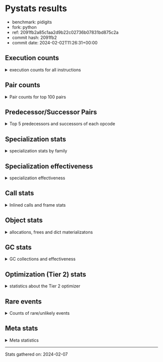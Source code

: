 
# Pystats results

- benchmark: pidigits
- fork: python
- ref: 2091fb2a85c1aa2d9b22c02736b07831bd875c2a
- commit hash: 2091fb2
- commit date: 2024-02-02T11:26:31+00:00

## Execution counts

<details>
<summary> execution counts for all instructions </summary>

|Name | Count | Self | Cumulative | Miss ratio | 
|---|---:|---:|---:|---:|
| LOAD_CONST | 3,296,560 | 20.7% | 20.7% |  |
| LOAD_FAST | 2,406,000 | 15.1% | 35.8% |  |
| BINARY_OP_MULTIPLY_INT | 2,350,880 | 14.8% | 50.6% |  |
| BINARY_OP_ADD_INT | 1,548,100 | 9.7% | 60.4% |  |
| LOAD_FAST_LOAD_FAST | 1,129,520 | 7.1% | 67.5% |  |
| RESUME_CHECK | 853,840 | 5.4% | 72.8% |  |
| BUILD_TUPLE | 851,520 | 5.4% | 78.2% |  |
| RETURN_VALUE | 694,000 | 4.4% | 82.5% |  |
| INTERPRETER_EXIT | 690,880 | 4.3% | 86.9% |  |
| STORE_FAST_STORE_FAST | 647,360 | 4.1% | 91.0% |  |
| UNPACK_SEQUENCE_TUPLE | 323,620 | 2.0% | 93.0% |  |
| ENTER_EXECUTOR | 294,840 | 1.9% | 94.8% |  |
| LOAD_GLOBAL_MODULE | 163,200 | 1.0% | 95.9% |  |
| CALL_PY_EXACT_ARGS | 162,960 | 1.0% | 96.9% |  |
| STORE_FAST | 162,320 | 1.0% | 97.9% |  |
| POP_TOP | 160,160 | 1.0% | 98.9% |  |
| YIELD_VALUE | 160,000 | 1.0% | 99.9% |  |
| BINARY_OP | 3,140 | 0.0% | 99.9% |  |
| POP_JUMP_IF_FALSE | 1,200 | 0.0% | 100.0% |  |
| COMPARE_OP_INT | 1,140 | 0.0% | 100.0% |  |
| CALL | 1,040 | 0.0% | 100.0% |  |
| LOAD_GLOBAL_BUILTIN | 820 | 0.0% | 100.0% |  |
| CALL_BUILTIN_FAST | 700 | 0.0% | 100.0% |  |
| JUMP_BACKWARD | 680 | 0.0% | 100.0% |  |
| LOAD_GLOBAL | 600 | 0.0% | 100.0% |  |
| PUSH_NULL | 400 | 0.0% | 100.0% |  |
| NOP | 160 | 0.0% | 100.0% |  |
| LOAD_DEREF | 160 | 0.0% | 100.0% |  |
| RESUME | 160 | 0.0% | 100.0% |  |
| COMPARE_OP | 120 | 0.0% | 100.0% |  |
| UNPACK_SEQUENCE | 120 | 0.0% | 100.0% |  |
| CALL_BUILTIN_CLASS | 120 | 0.0% | 100.0% |  |
| LOAD_ATTR_MODULE | 120 | 0.0% | 100.0% |  |
| MAKE_FUNCTION | 80 | 0.0% | 100.0% |  |
| RETURN_GENERATOR | 80 | 0.0% | 100.0% |  |
| CALL_FUNCTION_EX | 80 | 0.0% | 100.0% |  |
| COPY_FREE_VARS | 80 | 0.0% | 100.0% |  |
| LOAD_ATTR | 80 | 0.0% | 100.0% |  |
| BINARY_OP_SUBTRACT_FLOAT | 60 | 0.0% | 100.0% |  |


</details>

## Pair counts

<details>
<summary> Pair counts for top 100 pairs </summary>

|Pair | Count | Self | Cumulative | 
|---|---:|---:|---:|
| LOAD_CONST LOAD_FAST | 1,221,600 | 7.7% | 7.7% |
| BINARY_OP_MULTIPLY_INT LOAD_CONST | 1,221,540 | 7.7% | 15.4% |
| LOAD_FAST BINARY_OP_MULTIPLY_INT | 1,221,480 | 7.7% | 23.0% |
| LOAD_FAST_LOAD_FAST BINARY_OP_MULTIPLY_INT | 1,129,160 | 7.1% | 30.1% |
| LOAD_CONST BINARY_OP_ADD_INT | 1,061,520 | 6.7% | 36.8% |
| LOAD_CONST LOAD_CONST | 850,800 | 5.3% | 42.2% |
| RESUME_CHECK LOAD_FAST | 693,700 | 4.4% | 46.5% |
| BUILD_TUPLE RETURN_VALUE | 691,520 | 4.3% | 50.9% |
| BINARY_OP_ADD_INT BUILD_TUPLE | 691,480 | 4.3% | 55.2% |
| CACHE RESUME_CHECK | 690,740 | 4.3% | 59.6% |
| BINARY_OP_MULTIPLY_INT LOAD_FAST_LOAD_FAST | 642,800 | 4.0% | 63.6% |
| LOAD_FAST LOAD_CONST | 533,120 | 3.4% | 66.9% |
| RETURN_VALUE INTERPRETER_EXIT | 530,880 | 3.3% | 70.3% |
| BINARY_OP_ADD_INT LOAD_CONST | 530,780 | 3.3% | 73.6% |
| BINARY_OP_MULTIPLY_INT BINARY_OP_ADD_INT | 482,040 | 3.0% | 76.7% |
| STORE_FAST_STORE_FAST STORE_FAST_STORE_FAST | 323,680 | 2.0% | 78.7% |
| BINARY_OP_ADD_INT LOAD_FAST_LOAD_FAST | 323,620 | 2.0% | 80.7% |
| UNPACK_SEQUENCE_TUPLE STORE_FAST_STORE_FAST | 323,620 | 2.0% | 82.8% |
| LOAD_FAST UNPACK_SEQUENCE_TUPLE | 323,560 | 2.0% | 84.8% |
| STORE_FAST_STORE_FAST LOAD_FAST_LOAD_FAST | 162,960 | 1.0% | 85.8% |
| CALL_PY_EXACT_ARGS RESUME_CHECK | 162,900 | 1.0% | 86.8% |
| RETURN_VALUE STORE_FAST | 161,920 | 1.0% | 87.9% |
| STORE_FAST LOAD_FAST | 161,360 | 1.0% | 88.9% |
| STORE_FAST_STORE_FAST LOAD_FAST | 160,720 | 1.0% | 89.9% |
| LOAD_GLOBAL_MODULE LOAD_CONST | 160,040 | 1.0% | 90.9% |
| BUILD_TUPLE LOAD_FAST | 160,000 | 1.0% | 91.9% |
| LOAD_CONST BUILD_TUPLE | 160,000 | 1.0% | 92.9% |
| LOAD_FAST YIELD_VALUE | 160,000 | 1.0% | 93.9% |
| YIELD_VALUE INTERPRETER_EXIT | 160,000 | 1.0% | 94.9% |
| LOAD_FAST CALL_PY_EXACT_ARGS | 159,960 | 1.0% | 95.9% |
| RESUME_CHECK POP_TOP | 159,900 | 1.0% | 96.9% |
| ENTER_EXECUTOR LOAD_GLOBAL_MODULE | 159,780 | 1.0% | 97.9% |
| POP_TOP ENTER_EXECUTOR | 159,580 | 1.0% | 98.9% |
| ENTER_EXECUTOR ENTER_EXECUTOR | 135,060 | 0.8% | 99.8% |
| BINARY_OP_MULTIPLY_INT LOAD_FAST | 4,440 | 0.0% | 99.8% |
| LOAD_FAST BINARY_OP_ADD_INT | 4,400 | 0.0% | 99.8% |
| LOAD_GLOBAL_MODULE LOAD_FAST | 2,860 | 0.0% | 99.9% |
| BINARY_OP RETURN_VALUE | 2,240 | 0.0% | 99.9% |
| BINARY_OP_ADD_INT BINARY_OP | 2,220 | 0.0% | 99.9% |
| LOAD_CONST CALL_PY_EXACT_ARGS | 2,080 | 0.0% | 99.9% |
| COMPARE_OP_INT POP_JUMP_IF_FALSE | 1,140 | 0.0% | 99.9% |
| RETURN_VALUE COMPARE_OP_INT | 1,040 | 0.0% | 99.9% |
| LOAD_FAST LOAD_GLOBAL_MODULE | 1,040 | 0.0% | 99.9% |
| STORE_FAST LOAD_GLOBAL_MODULE | 720 | 0.0% | 99.9% |
| LOAD_GLOBAL_BUILTIN LOAD_FAST | 700 | 0.0% | 99.9% |
| LOAD_FAST CALL_BUILTIN_FAST | 680 | 0.0% | 99.9% |
| LOAD_FAST LOAD_GLOBAL_BUILTIN | 680 | 0.0% | 99.9% |
| CALL_BUILTIN_FAST CALL_PY_EXACT_ARGS | 680 | 0.0% | 99.9% |
| JUMP_BACKWARD LOAD_GLOBAL_MODULE | 620 | 0.0% | 99.9% |
| POP_JUMP_IF_FALSE LOAD_GLOBAL_MODULE | 540 | 0.0% | 99.9% |
| LOAD_FAST_LOAD_FAST BINARY_OP | 360 | 0.0% | 99.9% |
| POP_TOP JUMP_BACKWARD | 340 | 0.0% | 99.9% |
| POP_JUMP_IF_FALSE JUMP_BACKWARD | 340 | 0.0% | 99.9% |
| PUSH_NULL CALL | 320 | 0.0% | 100.0% |
| BINARY_OP BINARY_OP_MULTIPLY_INT | 240 | 0.0% | 100.0% |
| LOAD_CONST CALL | 240 | 0.0% | 100.0% |
| LOAD_FAST PUSH_NULL | 240 | 0.0% | 100.0% |
| LOAD_FAST BINARY_OP | 240 | 0.0% | 100.0% |
| LOAD_GLOBAL LOAD_GLOBAL_MODULE | 240 | 0.0% | 100.0% |
| CALL CALL | 220 | 0.0% | 100.0% |
| BINARY_OP BINARY_OP | 180 | 0.0% | 100.0% |
| CALL POP_TOP | 160 | 0.0% | 100.0% |
| CALL CALL_PY_EXACT_ARGS | 160 | 0.0% | 100.0% |
| LOAD_FAST CALL | 160 | 0.0% | 100.0% |
| POP_JUMP_IF_FALSE ENTER_EXECUTOR | 160 | 0.0% | 100.0% |
| BINARY_OP LOAD_FAST_LOAD_FAST | 140 | 0.0% | 100.0% |
| BINARY_OP BINARY_OP_ADD_INT | 140 | 0.0% | 100.0% |
| CALL CALL_BUILTIN_CLASS | 120 | 0.0% | 100.0% |
| LOAD_FAST LOAD_GLOBAL | 120 | 0.0% | 100.0% |
| LOAD_FAST UNPACK_SEQUENCE | 120 | 0.0% | 100.0% |
| LOAD_GLOBAL LOAD_FAST | 120 | 0.0% | 100.0% |
| CALL_BUILTIN_CLASS RETURN_VALUE | 120 | 0.0% | 100.0% |
| CACHE POP_TOP | 80 | 0.0% | 100.0% |
| NOP LOAD_DEREF | 80 | 0.0% | 100.0% |
| POP_TOP NOP | 80 | 0.0% | 100.0% |
| POP_TOP LOAD_FAST | 80 | 0.0% | 100.0% |
| PUSH_NULL LOAD_FAST | 80 | 0.0% | 100.0% |
| RETURN_GENERATOR LOAD_FAST | 80 | 0.0% | 100.0% |
| RETURN_VALUE COMPARE_OP | 80 | 0.0% | 100.0% |
| BINARY_OP LOAD_CONST | 80 | 0.0% | 100.0% |
| CALL LOAD_FAST | 80 | 0.0% | 100.0% |
| CALL STORE_FAST | 80 | 0.0% | 100.0% |
| CALL RESUME_CHECK | 80 | 0.0% | 100.0% |
| CALL_FUNCTION_EX COPY_FREE_VARS | 80 | 0.0% | 100.0% |
| LOAD_CONST MAKE_FUNCTION | 80 | 0.0% | 100.0% |
| LOAD_CONST BINARY_OP | 80 | 0.0% | 100.0% |
| LOAD_CONST STORE_FAST | 80 | 0.0% | 100.0% |
| LOAD_DEREF PUSH_NULL | 80 | 0.0% | 100.0% |
| LOAD_DEREF STORE_FAST | 80 | 0.0% | 100.0% |
| LOAD_FAST RETURN_VALUE | 80 | 0.0% | 100.0% |
| LOAD_FAST CALL_FUNCTION_EX | 80 | 0.0% | 100.0% |
| POP_JUMP_IF_FALSE LOAD_FAST | 80 | 0.0% | 100.0% |
| POP_JUMP_IF_FALSE LOAD_GLOBAL | 80 | 0.0% | 100.0% |
| STORE_FAST NOP | 80 | 0.0% | 100.0% |
| STORE_FAST LOAD_DEREF | 80 | 0.0% | 100.0% |
| STORE_FAST LOAD_GLOBAL | 80 | 0.0% | 100.0% |
| LOAD_GLOBAL_MODULE CALL_PY_EXACT_ARGS | 80 | 0.0% | 100.0% |
| LOAD_GLOBAL_MODULE LOAD_ATTR_MODULE | 80 | 0.0% | 100.0% |
| RESUME_CHECK LOAD_GLOBAL_BUILTIN | 80 | 0.0% | 100.0% |
| CACHE RESUME | 60 | 0.0% | 100.0% |


</details>

## Predecessor/Successor Pairs

<details>
<summary> Top 5 predecessors and successors of each opcode </summary>

### CACHE

<details>
<summary> Successors and predecessors for CACHE </summary>

|Successors | Count | Percentage | 
|---|---:|---:|
| RESUME_CHECK | 690,740 | 100.0% |
| POP_TOP | 80 | 0.0% |
| RESUME | 60 | 0.0% |


</details>

### INTERPRETER_EXIT

<details>
<summary> Successors and predecessors for INTERPRETER_EXIT </summary>

|Predecessors | Count | Percentage | 
|---|---:|---:|
| RETURN_VALUE | 530,880 | 76.8% |
| YIELD_VALUE | 160,000 | 23.2% |


</details>

### MAKE_FUNCTION

<details>
<summary> Successors and predecessors for MAKE_FUNCTION </summary>

|Predecessors | Count | Percentage | 
|---|---:|---:|
| LOAD_CONST | 80 | 100.0% |

|Successors | Count | Percentage | 
|---|---:|---:|
| LOAD_GLOBAL | 40 | 50.0% |
| LOAD_GLOBAL_MODULE | 40 | 50.0% |


</details>

### NOP

<details>
<summary> Successors and predecessors for NOP </summary>

|Predecessors | Count | Percentage | 
|---|---:|---:|
| POP_TOP | 80 | 50.0% |
| STORE_FAST | 80 | 50.0% |

|Successors | Count | Percentage | 
|---|---:|---:|
| LOAD_DEREF | 80 | 50.0% |
| LOAD_GLOBAL_MODULE | 60 | 37.5% |
| LOAD_GLOBAL | 20 | 12.5% |


</details>

### POP_TOP

<details>
<summary> Successors and predecessors for POP_TOP </summary>

|Predecessors | Count | Percentage | 
|---|---:|---:|
| RESUME_CHECK | 159,900 | 99.8% |
| CALL | 160 | 0.1% |
| CACHE | 80 | 0.0% |
| RESUME | 20 | 0.0% |

|Successors | Count | Percentage | 
|---|---:|---:|
| ENTER_EXECUTOR | 159,580 | 99.6% |
| JUMP_BACKWARD | 340 | 0.2% |
| NOP | 80 | 0.0% |
| LOAD_FAST | 80 | 0.0% |
| RESUME_CHECK | 60 | 0.0% |


</details>

### PUSH_NULL

<details>
<summary> Successors and predecessors for PUSH_NULL </summary>

|Predecessors | Count | Percentage | 
|---|---:|---:|
| LOAD_FAST | 240 | 60.0% |
| LOAD_DEREF | 80 | 20.0% |
| LOAD_ATTR_MODULE | 60 | 15.0% |
| LOAD_ATTR | 20 | 5.0% |

|Successors | Count | Percentage | 
|---|---:|---:|
| CALL | 320 | 80.0% |
| LOAD_FAST | 80 | 20.0% |


</details>

### RETURN_GENERATOR

<details>
<summary> Successors and predecessors for RETURN_GENERATOR </summary>

|Predecessors | Count | Percentage | 
|---|---:|---:|
| CALL_PY_EXACT_ARGS | 60 | 75.0% |
| CALL | 20 | 25.0% |

|Successors | Count | Percentage | 
|---|---:|---:|
| LOAD_FAST | 80 | 100.0% |


</details>

### RETURN_VALUE

<details>
<summary> Successors and predecessors for RETURN_VALUE </summary>

|Predecessors | Count | Percentage | 
|---|---:|---:|
| BUILD_TUPLE | 691,520 | 99.6% |
| BINARY_OP | 2,240 | 0.3% |
| CALL_BUILTIN_CLASS | 120 | 0.0% |
| LOAD_FAST | 80 | 0.0% |
| CALL | 40 | 0.0% |

|Successors | Count | Percentage | 
|---|---:|---:|
| INTERPRETER_EXIT | 530,880 | 76.5% |
| STORE_FAST | 161,920 | 23.3% |
| COMPARE_OP_INT | 1,040 | 0.1% |
| COMPARE_OP | 80 | 0.0% |
| LOAD_GLOBAL | 40 | 0.0% |


</details>

### BINARY_OP

<details>
<summary> Successors and predecessors for BINARY_OP </summary>

|Predecessors | Count | Percentage | 
|---|---:|---:|
| BINARY_OP_ADD_INT | 2,220 | 70.7% |
| LOAD_FAST_LOAD_FAST | 360 | 11.5% |
| LOAD_FAST | 240 | 7.6% |
| BINARY_OP | 180 | 5.7% |
| LOAD_CONST | 80 | 2.5% |

|Successors | Count | Percentage | 
|---|---:|---:|
| RETURN_VALUE | 2,240 | 71.3% |
| BINARY_OP_MULTIPLY_INT | 240 | 7.6% |
| BINARY_OP | 180 | 5.7% |
| LOAD_FAST_LOAD_FAST | 140 | 4.5% |
| BINARY_OP_ADD_INT | 140 | 4.5% |


</details>

### BUILD_TUPLE

<details>
<summary> Successors and predecessors for BUILD_TUPLE </summary>

|Predecessors | Count | Percentage | 
|---|---:|---:|
| BINARY_OP_ADD_INT | 691,480 | 81.2% |
| LOAD_CONST | 160,000 | 18.8% |
| BINARY_OP | 40 | 0.0% |

|Successors | Count | Percentage | 
|---|---:|---:|
| RETURN_VALUE | 691,520 | 81.2% |
| LOAD_FAST | 160,000 | 18.8% |


</details>

### CALL

<details>
<summary> Successors and predecessors for CALL </summary>

|Predecessors | Count | Percentage | 
|---|---:|---:|
| PUSH_NULL | 320 | 30.8% |
| LOAD_CONST | 240 | 23.1% |
| CALL | 220 | 21.2% |
| LOAD_FAST | 160 | 15.4% |
| LOAD_GLOBAL | 40 | 3.8% |

|Successors | Count | Percentage | 
|---|---:|---:|
| CALL | 220 | 21.2% |
| POP_TOP | 160 | 15.4% |
| CALL_PY_EXACT_ARGS | 160 | 15.4% |
| CALL_BUILTIN_CLASS | 120 | 11.5% |
| LOAD_FAST | 80 | 7.7% |


</details>

### CALL_FUNCTION_EX

<details>
<summary> Successors and predecessors for CALL_FUNCTION_EX </summary>

|Predecessors | Count | Percentage | 
|---|---:|---:|
| LOAD_FAST | 80 | 100.0% |

|Successors | Count | Percentage | 
|---|---:|---:|
| COPY_FREE_VARS | 80 | 100.0% |


</details>

### COMPARE_OP

<details>
<summary> Successors and predecessors for COMPARE_OP </summary>

|Predecessors | Count | Percentage | 
|---|---:|---:|
| RETURN_VALUE | 80 | 66.7% |
| LOAD_CONST | 40 | 33.3% |

|Successors | Count | Percentage | 
|---|---:|---:|
| POP_JUMP_IF_FALSE | 60 | 50.0% |
| COMPARE_OP_INT | 60 | 50.0% |


</details>

### COPY_FREE_VARS

<details>
<summary> Successors and predecessors for COPY_FREE_VARS </summary>

|Predecessors | Count | Percentage | 
|---|---:|---:|
| CALL_FUNCTION_EX | 80 | 100.0% |

|Successors | Count | Percentage | 
|---|---:|---:|
| RESUME_CHECK | 60 | 75.0% |
| RESUME | 20 | 25.0% |


</details>

### ENTER_EXECUTOR

<details>
<summary> Successors and predecessors for ENTER_EXECUTOR </summary>

|Predecessors | Count | Percentage | 
|---|---:|---:|
| POP_TOP | 159,580 | 54.1% |
| ENTER_EXECUTOR | 135,060 | 45.8% |
| POP_JUMP_IF_FALSE | 160 | 0.1% |
| JUMP_BACKWARD | 40 | 0.0% |

|Successors | Count | Percentage | 
|---|---:|---:|
| LOAD_GLOBAL_MODULE | 159,780 | 54.2% |
| ENTER_EXECUTOR | 135,060 | 45.8% |


</details>

### JUMP_BACKWARD

<details>
<summary> Successors and predecessors for JUMP_BACKWARD </summary>

|Predecessors | Count | Percentage | 
|---|---:|---:|
| POP_TOP | 340 | 50.0% |
| POP_JUMP_IF_FALSE | 340 | 50.0% |

|Successors | Count | Percentage | 
|---|---:|---:|
| LOAD_GLOBAL_MODULE | 620 | 91.2% |
| ENTER_EXECUTOR | 40 | 5.9% |
| LOAD_GLOBAL | 20 | 2.9% |


</details>

### LOAD_ATTR

<details>
<summary> Successors and predecessors for LOAD_ATTR </summary>

|Predecessors | Count | Percentage | 
|---|---:|---:|
| LOAD_GLOBAL | 40 | 50.0% |
| LOAD_GLOBAL_MODULE | 40 | 50.0% |

|Successors | Count | Percentage | 
|---|---:|---:|
| LOAD_ATTR_MODULE | 40 | 50.0% |
| PUSH_NULL | 20 | 25.0% |
| STORE_FAST | 20 | 25.0% |


</details>

### LOAD_CONST

<details>
<summary> Successors and predecessors for LOAD_CONST </summary>

|Predecessors | Count | Percentage | 
|---|---:|---:|
| BINARY_OP_MULTIPLY_INT | 1,221,540 | 37.1% |
| LOAD_CONST | 850,800 | 25.8% |
| LOAD_FAST | 533,120 | 16.2% |
| BINARY_OP_ADD_INT | 530,780 | 16.1% |
| LOAD_GLOBAL_MODULE | 160,040 | 4.9% |

|Successors | Count | Percentage | 
|---|---:|---:|
| LOAD_FAST | 1,221,600 | 37.1% |
| BINARY_OP_ADD_INT | 1,061,520 | 32.2% |
| LOAD_CONST | 850,800 | 25.8% |
| BUILD_TUPLE | 160,000 | 4.9% |
| CALL_PY_EXACT_ARGS | 2,080 | 0.1% |


</details>

### LOAD_DEREF

<details>
<summary> Successors and predecessors for LOAD_DEREF </summary>

|Predecessors | Count | Percentage | 
|---|---:|---:|
| NOP | 80 | 50.0% |
| STORE_FAST | 80 | 50.0% |

|Successors | Count | Percentage | 
|---|---:|---:|
| PUSH_NULL | 80 | 50.0% |
| STORE_FAST | 80 | 50.0% |


</details>

### LOAD_FAST

<details>
<summary> Successors and predecessors for LOAD_FAST </summary>

|Predecessors | Count | Percentage | 
|---|---:|---:|
| LOAD_CONST | 1,221,600 | 50.8% |
| RESUME_CHECK | 693,700 | 28.8% |
| STORE_FAST | 161,360 | 6.7% |
| STORE_FAST_STORE_FAST | 160,720 | 6.7% |
| BUILD_TUPLE | 160,000 | 6.7% |

|Successors | Count | Percentage | 
|---|---:|---:|
| BINARY_OP_MULTIPLY_INT | 1,221,480 | 50.8% |
| LOAD_CONST | 533,120 | 22.2% |
| UNPACK_SEQUENCE_TUPLE | 323,560 | 13.4% |
| YIELD_VALUE | 160,000 | 6.7% |
| CALL_PY_EXACT_ARGS | 159,960 | 6.6% |


</details>

### LOAD_FAST_LOAD_FAST

<details>
<summary> Successors and predecessors for LOAD_FAST_LOAD_FAST </summary>

|Predecessors | Count | Percentage | 
|---|---:|---:|
| BINARY_OP_MULTIPLY_INT | 642,800 | 56.9% |
| BINARY_OP_ADD_INT | 323,620 | 28.7% |
| STORE_FAST_STORE_FAST | 162,960 | 14.4% |
| BINARY_OP | 140 | 0.0% |

|Successors | Count | Percentage | 
|---|---:|---:|
| BINARY_OP_MULTIPLY_INT | 1,129,160 | 100.0% |
| BINARY_OP | 360 | 0.0% |


</details>

### LOAD_GLOBAL

<details>
<summary> Successors and predecessors for LOAD_GLOBAL </summary>

|Predecessors | Count | Percentage | 
|---|---:|---:|
| LOAD_FAST | 120 | 20.0% |
| POP_JUMP_IF_FALSE | 80 | 13.3% |
| STORE_FAST | 80 | 13.3% |
| RESUME | 60 | 10.0% |
| RESUME_CHECK | 60 | 10.0% |

|Successors | Count | Percentage | 
|---|---:|---:|
| LOAD_GLOBAL_MODULE | 240 | 40.0% |
| LOAD_FAST | 120 | 20.0% |
| LOAD_CONST | 60 | 10.0% |
| LOAD_GLOBAL_BUILTIN | 60 | 10.0% |
| CALL | 40 | 6.7% |


</details>

### POP_JUMP_IF_FALSE

<details>
<summary> Successors and predecessors for POP_JUMP_IF_FALSE </summary>

|Predecessors | Count | Percentage | 
|---|---:|---:|
| COMPARE_OP_INT | 1,140 | 95.0% |
| COMPARE_OP | 60 | 5.0% |

|Successors | Count | Percentage | 
|---|---:|---:|
| LOAD_GLOBAL_MODULE | 540 | 45.0% |
| JUMP_BACKWARD | 340 | 28.3% |
| ENTER_EXECUTOR | 160 | 13.3% |
| LOAD_FAST | 80 | 6.7% |
| LOAD_GLOBAL | 80 | 6.7% |


</details>

### STORE_FAST

<details>
<summary> Successors and predecessors for STORE_FAST </summary>

|Predecessors | Count | Percentage | 
|---|---:|---:|
| RETURN_VALUE | 161,920 | 99.8% |
| CALL | 80 | 0.0% |
| LOAD_CONST | 80 | 0.0% |
| LOAD_DEREF | 80 | 0.0% |
| BINARY_OP_SUBTRACT_FLOAT | 60 | 0.0% |

|Successors | Count | Percentage | 
|---|---:|---:|
| LOAD_FAST | 161,360 | 99.4% |
| LOAD_GLOBAL_MODULE | 720 | 0.4% |
| NOP | 80 | 0.0% |
| LOAD_DEREF | 80 | 0.0% |
| LOAD_GLOBAL | 80 | 0.0% |


</details>

### STORE_FAST_STORE_FAST

<details>
<summary> Successors and predecessors for STORE_FAST_STORE_FAST </summary>

|Predecessors | Count | Percentage | 
|---|---:|---:|
| STORE_FAST_STORE_FAST | 323,680 | 50.0% |
| UNPACK_SEQUENCE_TUPLE | 323,620 | 50.0% |
| UNPACK_SEQUENCE | 60 | 0.0% |

|Successors | Count | Percentage | 
|---|---:|---:|
| STORE_FAST_STORE_FAST | 323,680 | 50.0% |
| LOAD_FAST_LOAD_FAST | 162,960 | 25.2% |
| LOAD_FAST | 160,720 | 24.8% |


</details>

### UNPACK_SEQUENCE

<details>
<summary> Successors and predecessors for UNPACK_SEQUENCE </summary>

|Predecessors | Count | Percentage | 
|---|---:|---:|
| LOAD_FAST | 120 | 100.0% |

|Successors | Count | Percentage | 
|---|---:|---:|
| STORE_FAST_STORE_FAST | 60 | 50.0% |
| UNPACK_SEQUENCE_TUPLE | 60 | 50.0% |


</details>

### YIELD_VALUE

<details>
<summary> Successors and predecessors for YIELD_VALUE </summary>

|Predecessors | Count | Percentage | 
|---|---:|---:|
| LOAD_FAST | 160,000 | 100.0% |

|Successors | Count | Percentage | 
|---|---:|---:|
| INTERPRETER_EXIT | 160,000 | 100.0% |


</details>

### RESUME

<details>
<summary> Successors and predecessors for RESUME </summary>

|Predecessors | Count | Percentage | 
|---|---:|---:|
| CACHE | 60 | 37.5% |
| CALL | 60 | 37.5% |
| POP_TOP | 20 | 12.5% |
| COPY_FREE_VARS | 20 | 12.5% |

|Successors | Count | Percentage | 
|---|---:|---:|
| LOAD_FAST | 60 | 37.5% |
| LOAD_GLOBAL | 60 | 37.5% |
| POP_TOP | 20 | 12.5% |
| LOAD_CONST | 20 | 12.5% |


</details>

### BINARY_OP_ADD_INT

<details>
<summary> Successors and predecessors for BINARY_OP_ADD_INT </summary>

|Predecessors | Count | Percentage | 
|---|---:|---:|
| LOAD_CONST | 1,061,520 | 68.6% |
| BINARY_OP_MULTIPLY_INT | 482,040 | 31.1% |
| LOAD_FAST | 4,400 | 0.3% |
| BINARY_OP | 140 | 0.0% |

|Successors | Count | Percentage | 
|---|---:|---:|
| BUILD_TUPLE | 691,480 | 44.7% |
| LOAD_CONST | 530,780 | 34.3% |
| LOAD_FAST_LOAD_FAST | 323,620 | 20.9% |
| BINARY_OP | 2,220 | 0.1% |


</details>

### BINARY_OP_MULTIPLY_INT

<details>
<summary> Successors and predecessors for BINARY_OP_MULTIPLY_INT </summary>

|Predecessors | Count | Percentage | 
|---|---:|---:|
| LOAD_FAST | 1,221,480 | 52.0% |
| LOAD_FAST_LOAD_FAST | 1,129,160 | 48.0% |
| BINARY_OP | 240 | 0.0% |

|Successors | Count | Percentage | 
|---|---:|---:|
| LOAD_CONST | 1,221,540 | 52.0% |
| LOAD_FAST_LOAD_FAST | 642,800 | 27.3% |
| BINARY_OP_ADD_INT | 482,040 | 20.5% |
| LOAD_FAST | 4,440 | 0.2% |
| BINARY_OP | 60 | 0.0% |


</details>

### BINARY_OP_SUBTRACT_FLOAT

<details>
<summary> Successors and predecessors for BINARY_OP_SUBTRACT_FLOAT </summary>

|Predecessors | Count | Percentage | 
|---|---:|---:|
| LOAD_FAST | 40 | 66.7% |
| BINARY_OP | 20 | 33.3% |

|Successors | Count | Percentage | 
|---|---:|---:|
| STORE_FAST | 60 | 100.0% |


</details>

### CALL_BUILTIN_CLASS

<details>
<summary> Successors and predecessors for CALL_BUILTIN_CLASS </summary>

|Predecessors | Count | Percentage | 
|---|---:|---:|
| CALL | 120 | 100.0% |

|Successors | Count | Percentage | 
|---|---:|---:|
| RETURN_VALUE | 120 | 100.0% |


</details>

### CALL_BUILTIN_FAST

<details>
<summary> Successors and predecessors for CALL_BUILTIN_FAST </summary>

|Predecessors | Count | Percentage | 
|---|---:|---:|
| LOAD_FAST | 680 | 97.1% |
| CALL | 20 | 2.9% |

|Successors | Count | Percentage | 
|---|---:|---:|
| CALL_PY_EXACT_ARGS | 680 | 97.1% |
| CALL | 20 | 2.9% |


</details>

### CALL_PY_EXACT_ARGS

<details>
<summary> Successors and predecessors for CALL_PY_EXACT_ARGS </summary>

|Predecessors | Count | Percentage | 
|---|---:|---:|
| LOAD_FAST | 159,960 | 98.2% |
| LOAD_CONST | 2,080 | 1.3% |
| CALL_BUILTIN_FAST | 680 | 0.4% |
| CALL | 160 | 0.1% |
| LOAD_GLOBAL_MODULE | 80 | 0.0% |

|Successors | Count | Percentage | 
|---|---:|---:|
| RESUME_CHECK | 162,900 | 100.0% |
| RETURN_GENERATOR | 60 | 0.0% |


</details>

### COMPARE_OP_INT

<details>
<summary> Successors and predecessors for COMPARE_OP_INT </summary>

|Predecessors | Count | Percentage | 
|---|---:|---:|
| RETURN_VALUE | 1,040 | 91.2% |
| COMPARE_OP | 60 | 5.3% |
| LOAD_CONST | 40 | 3.5% |

|Successors | Count | Percentage | 
|---|---:|---:|
| POP_JUMP_IF_FALSE | 1,140 | 100.0% |


</details>

### LOAD_ATTR_MODULE

<details>
<summary> Successors and predecessors for LOAD_ATTR_MODULE </summary>

|Predecessors | Count | Percentage | 
|---|---:|---:|
| LOAD_GLOBAL_MODULE | 80 | 66.7% |
| LOAD_ATTR | 40 | 33.3% |

|Successors | Count | Percentage | 
|---|---:|---:|
| PUSH_NULL | 60 | 50.0% |
| STORE_FAST | 60 | 50.0% |


</details>

### LOAD_GLOBAL_BUILTIN

<details>
<summary> Successors and predecessors for LOAD_GLOBAL_BUILTIN </summary>

|Predecessors | Count | Percentage | 
|---|---:|---:|
| LOAD_FAST | 680 | 82.9% |
| RESUME_CHECK | 80 | 9.8% |
| LOAD_GLOBAL | 60 | 7.3% |

|Successors | Count | Percentage | 
|---|---:|---:|
| LOAD_FAST | 700 | 85.4% |
| LOAD_CONST | 60 | 7.3% |
| LOAD_GLOBAL_MODULE | 40 | 4.9% |
| LOAD_GLOBAL | 20 | 2.4% |


</details>

### LOAD_GLOBAL_MODULE

<details>
<summary> Successors and predecessors for LOAD_GLOBAL_MODULE </summary>

|Predecessors | Count | Percentage | 
|---|---:|---:|
| ENTER_EXECUTOR | 159,780 | 97.9% |
| LOAD_FAST | 1,040 | 0.6% |
| STORE_FAST | 720 | 0.4% |
| JUMP_BACKWARD | 620 | 0.4% |
| POP_JUMP_IF_FALSE | 540 | 0.3% |

|Successors | Count | Percentage | 
|---|---:|---:|
| LOAD_CONST | 160,040 | 98.1% |
| LOAD_FAST | 2,860 | 1.8% |
| CALL_PY_EXACT_ARGS | 80 | 0.0% |
| LOAD_ATTR_MODULE | 80 | 0.0% |
| CALL | 40 | 0.0% |


</details>

### RESUME_CHECK

<details>
<summary> Successors and predecessors for RESUME_CHECK </summary>

|Predecessors | Count | Percentage | 
|---|---:|---:|
| CACHE | 690,740 | 80.9% |
| CALL_PY_EXACT_ARGS | 162,900 | 19.1% |
| CALL | 80 | 0.0% |
| POP_TOP | 60 | 0.0% |
| COPY_FREE_VARS | 60 | 0.0% |

|Successors | Count | Percentage | 
|---|---:|---:|
| LOAD_FAST | 693,700 | 81.2% |
| POP_TOP | 159,900 | 18.7% |
| LOAD_GLOBAL_BUILTIN | 80 | 0.0% |
| LOAD_CONST | 60 | 0.0% |
| LOAD_GLOBAL | 60 | 0.0% |


</details>

### UNPACK_SEQUENCE_TUPLE

<details>
<summary> Successors and predecessors for UNPACK_SEQUENCE_TUPLE </summary>

|Predecessors | Count | Percentage | 
|---|---:|---:|
| LOAD_FAST | 323,560 | 100.0% |
| UNPACK_SEQUENCE | 60 | 0.0% |

|Successors | Count | Percentage | 
|---|---:|---:|
| STORE_FAST_STORE_FAST | 323,620 | 100.0% |


</details>


</details>

## Specialization stats

<details>
<summary> specialization stats by family </summary>

### BINARY_OP

<details>
<summary> specialization stats for BINARY_OP family </summary>

|Kind | Count | Ratio | 
|---|---:|---:|
|     deferred | 2,640 | 0.1% |
|          hit | 3,899,040 | 99.9% |

| | Count | Ratio | 
|---|---:|---:|
| Success | 400 | 80.0% |
| Failure | 100 | 20.0% |

|Failure kind | Count | Ratio | 
|---|---:|---:|
| floor divide | 100 | 100.0% |


</details>

### CALL

<details>
<summary> specialization stats for CALL family </summary>

|Kind | Count | Ratio | 
|---|---:|---:|
|     deferred | 700 | 0.4% |
|          hit | 163,780 | 99.4% |

| | Count | Ratio | 
|---|---:|---:|
| Success | 220 | 64.7% |
| Failure | 120 | 35.3% |

|Failure kind | Count | Ratio | 
|---|---:|---:|
| cfunc noargs | 60 | 50.0% |
| class no vectorcall | 40 | 33.3% |
| other | 20 | 16.7% |


</details>

### COMPARE_OP

<details>
<summary> specialization stats for COMPARE_OP family </summary>

|Kind | Count | Ratio | 
|---|---:|---:|
|     deferred | 60 | 4.8% |
|          hit | 1,140 | 90.5% |

| | Count | Ratio | 
|---|---:|---:|
| Success | 60 | 100.0% |
| Failure | 0 | 0.0% |


</details>

### LOAD_ATTR

<details>
<summary> specialization stats for LOAD_ATTR family </summary>

|Kind | Count | Ratio | 
|---|---:|---:|
|     deferred | 40 | 20.0% |
|          hit | 120 | 60.0% |

| | Count | Ratio | 
|---|---:|---:|
| Success | 40 | 100.0% |
| Failure | 0 | 0.0% |


</details>

### LOAD_GLOBAL

<details>
<summary> specialization stats for LOAD_GLOBAL family </summary>

|Kind | Count | Ratio | 
|---|---:|---:|
|     deferred | 300 | 0.2% |
|          hit | 164,020 | 99.6% |

| | Count | Ratio | 
|---|---:|---:|
| Success | 300 | 100.0% |
| Failure | 0 | 0.0% |


</details>

### POP_JUMP_IF_FALSE

<details>
<summary> specialization stats for POP_JUMP_IF_FALSE family </summary>


</details>

### UNPACK_SEQUENCE

<details>
<summary> specialization stats for UNPACK_SEQUENCE family </summary>

|Kind | Count | Ratio | 
|---|---:|---:|
|     deferred | 60 | 0.0% |
|          hit | 323,620 | 100.0% |

| | Count | Ratio | 
|---|---:|---:|
| Success | 60 | 100.0% |
| Failure | 0 | 0.0% |


</details>


</details>

## Specialization effectiveness

<details>
<summary> specialization effectiveness </summary>

|Instructions | Count | Ratio | 
|---|---:|---:|
| Basic | 10,495,040 | 66.0% |
| Not specialized | 6,300 | 0.0% |
| Specialized hits | 5,405,560 | 34.0% |
| Specialized misses | 0 | 0.0% |

### Deferred by instruction

<details>
<summary> deferred by instruction </summary>

|Name | Count | Ratio | 
|---|---:|---:|
| BINARY_OP | 2,640 | 69.5% |
| CALL | 700 | 18.4% |
| LOAD_GLOBAL | 300 | 7.9% |
| COMPARE_OP | 60 | 1.6% |
| UNPACK_SEQUENCE | 60 | 1.6% |
| LOAD_ATTR | 40 | 1.1% |
| BINARY_SLICE | 0 | 0.0% |
| STORE_SLICE | 0 | 0.0% |
| CACHE | 0 | 0.0% |
| BINARY_SUBSCR | 0 | 0.0% |


</details>

### Misses by instruction

<details>
<summary> misses by instruction </summary>


</details>


</details>

## Call stats

<details>
<summary> Inlined calls and frame stats </summary>

| | Count | Ratio | 
|---|---:|---:|
| Calls to PyEval_EvalDefault | 690,880 | 80.9% |
| Calls to Python functions inlined | 163,200 | 19.1% |
| Calls via PyEval_EvalFrame (total) | 690,880 | 80.9% |
| Calls via PyEval_EvalFrame (vector) | 530,880 | 62.2% |
| Calls via PyEval_EvalFrame (generator) | 160,000 | 18.7% |
| Calls via PyEval_EvalFrame (legacy) | 0 | 0.0% |
| Calls via PyEval_EvalFrame (function vectorcall) | 530,880 | 62.2% |
| Calls via PyEval_EvalFrame (build class) | 0 | 0.0% |
| Calls via PyEval_EvalFrame (slot) | 0 | 0.0% |
| Calls via PyEval_EvalFrame (function ex) | 80 | 0.0% |
| Calls via PyEval_EvalFrame (api) | 0 | 0.0% |
| Calls via PyEval_EvalFrame (method) | 0 | 0.0% |
| Frame objects created | 0 | 0.0% |
| Frames pushed | 2,072,400 | 242.6% |


</details>

## Object stats

<details>
<summary> allocations, frees and dict materializatons </summary>

| | Count | Ratio | 
|---|---:|---:|
| Allocations from freelist | 1,382,000 | 8.5% |
| Frees to freelist | 1,382,020 |  |
| Allocations | 14,856,680 | 91.5% |
| Allocations to 512 bytes | 4,729,040 | 29.1% |
| Allocations to 4 kbytes | 3,817,140 | 23.5% |
| Allocations over 4 kbytes | 6,310,500 | 38.9% |
| Frees | 14,856,542 |  |
| New values | 0 |  |
| Interpreter increfs | 32,531,680 | 99.7% |
| Interpreter decrefs | 40,649,160 | 83.2% |
| Increfs | 101,880 | 0.3% |
| Decrefs | 8,222,883 | 16.8% |
| Materialize dict (on request) | 0 |  |
| Materialize dict (new key) | 0 |  |
| Materialize dict (too big) | 0 |  |
| Materialize dict (str subclass) | 0 |  |
| Dematerialize dict | 0 |  |
| Method cache hits | 14 |  |
| Method cache misses | 26 |  |
| Method cache collisions | 40 |  |
| Method cache dunder hits | 60 |  |
| Method cache dunder misses | 20 |  |


</details>

## GC stats

<details>
<summary> GC collections and effectiveness </summary>

|Generation | Collections | Objects collected | Object visits | 
|---:|---:|---:|---:|
| 0 | 0 | 0 | 0 |
| 1 | 0 | 0 | 0 |
| 2 | 0 | 0 | 0 |


</details>

## Optimization (Tier 2) stats

<details>
<summary> statistics about the Tier 2 optimizer </summary>

| | Count | Ratio | 
|---|---:|---:|
| Optimization attempts | 40 |  |
| Traces created | 40 | 100.0% |
| Trace stack overflow | 0 | 0.0% |
| Trace stack underflow | 0 | 0.0% |
| Trace too long | 0 | 0.0% |
| Trace too short | 0 | 0.0% |
| Inner loop found | 20 | 50.0% |
| Recursive call | 0 | 0.0% |
| Low confidence | 0 | 0.0% |
| Traces executed | 294,840 |  |
| Uops executed | 104,013,420 | 352.78 |

### Trace length histogram

<details>
<summary> trace length histogram </summary>

|Range | Count | Ratio | 
|---|---:|---:|
| <= 1 | 0 | 0.0% |
| <= 2 | 0 | 0.0% |
| <= 4 | 0 | 0.0% |
| <= 8 | 0 | 0.0% |
| <= 16 | 0 | 0.0% |
| <= 32 | 0 | 0.0% |
| <= 64 | 0 | 0.0% |
| <= 128 | 0 | 0.0% |
| <= 256 | 0 | 0.0% |
| <= 512 | 40 | 100.0% |


</details>

### Optimized trace length histogram

<details>
<summary> optimized trace length histogram </summary>

|Range | Count | Ratio | 
|---|---:|---:|
| <= 1 | 0 | 0.0% |
| <= 2 | 0 | 0.0% |
| <= 4 | 0 | 0.0% |
| <= 8 | 0 | 0.0% |
| <= 16 | 0 | 0.0% |
| <= 32 | 0 | 0.0% |
| <= 64 | 0 | 0.0% |
| <= 128 | 0 | 0.0% |
| <= 256 | 20 | 50.0% |
| <= 512 | 20 | 50.0% |


</details>

### Trace run length histogram

<details>
<summary> trace run length histogram </summary>

|Range | Count | Ratio | 
|---|---:|---:|
| <= 1 | 0 | 0.0% |
| <= 2 | 0 | 0.0% |
| <= 4 | 0 | 0.0% |
| <= 8 | 0 | 0.0% |
| <= 16 | 0 | 0.0% |
| <= 32 | 0 | 0.0% |
| <= 64 | 0 | 0.0% |
| <= 128 | 14,800 | 5.0% |
| <= 256 | 23,420 | 7.9% |
| <= 512 | 221,760 | 75.2% |
| <= 1,024 | 31,020 | 10.5% |
| <= 2,048 | 3,680 | 1.2% |
| <= 4,096 | 160 | 0.1% |


</details>

### Uop execution stats

<details>
<summary> uop execution stats </summary>

|Name | Count | Self | Cumulative | Miss ratio | 
|---|---:|---:|---:|---:|
| LOAD_FAST | 21,266,000 | 20.4% | 20.4% |  |
| _SET_IP | 17,766,320 | 17.1% | 37.5% |  |
| STORE_FAST | 10,977,840 | 10.6% | 48.1% |  |
| _GUARD_BOTH_INT | 10,818,240 | 10.4% | 58.5% |  |
| _BINARY_OP_MULTIPLY_INT | 6,469,280 | 6.2% | 64.7% |  |
| _CHECK_VALIDITY | 5,568,720 | 5.4% | 70.1% |  |
| _BINARY_OP_ADD_INT | 4,348,960 | 4.2% | 74.2% |  |
| UNPACK_SEQUENCE_TUPLE | 2,439,520 | 2.3% | 76.6% |  |
| _GUARD_GLOBALS_VERSION | 2,439,520 | 2.3% | 78.9% |  |
| RESUME_CHECK | 1,909,440 | 1.8% | 80.8% |  |
| _POP_FRAME | 1,909,440 | 1.8% | 82.6% |  |
| _LOAD_GLOBAL_MODULE | 1,909,440 | 1.8% | 84.4% |  |
| _CHECK_FUNCTION_EXACT_ARGS | 1,909,440 | 1.8% | 86.3% |  |
| _CHECK_STACK_SPACE | 1,909,440 | 1.8% | 88.1% |  |
| _INIT_CALL_PY_EXACT_ARGS | 1,909,440 | 1.8% | 89.9% |  |
| _PUSH_FRAME | 1,909,440 | 1.8% | 91.8% |  |
| _SAVE_RETURN_OFFSET | 1,909,440 | 1.8% | 93.6% |  |
| _BINARY_OP | 1,379,360 | 1.3% | 94.9% |  |
| _LOAD_CONST_INLINE_BORROW | 1,379,360 | 1.3% | 96.3% |  |
| _GUARD_IS_TRUE_POP | 689,680 | 0.7% | 96.9% | 23.2% |
| COMPARE_OP_INT | 689,680 | 0.7% | 97.6% |  |
| BUILD_TUPLE | 530,080 | 0.5% | 98.1% |  |
| CALL_BUILTIN_FAST | 530,080 | 0.5% | 98.6% |  |
| _GUARD_BUILTINS_VERSION | 530,080 | 0.5% | 99.1% |  |
| _LOAD_GLOBAL_BUILTINS | 530,080 | 0.5% | 99.6% |  |
| _JUMP_TO_TOP | 250,040 | 0.2% | 99.9% |  |
| _EXIT_TRACE | 135,060 | 0.1% | 100.0% | 100.0% |


</details>

### Unsupported opcodes

<details>
<summary> unsupported opcodes </summary>


</details>


</details>

## Rare events

<details>
<summary> Counts of rare/unlikely events </summary>

|Event | Count | 
|---|---:|
| set_class | 0 |
| set_bases | 0 |
| set_eval_frame_func | 0 |
| builtin_dict | 0 |
| func_modification | 0 |


</details>

## Meta stats

<details>
<summary> Meta statistics </summary>

| | Count | 
|---|---:|
| Number of data files | 20 |


</details>

---
Stats gathered on: 2024-02-07
